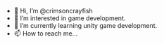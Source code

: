 - 👋 Hi, I’m @crimsoncrayfish
- 👀 I’m interested in game development.
- 🌱 I’m currently learning unity game development.
- 📫 How to reach me...

<!---
crimsoncrayfish/crimsoncrayfish is a ✨ special ✨ repository because its `README.md` (this file) appears on your GitHub profile.
You can click the Preview link to take a look at your changes.
--->
